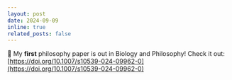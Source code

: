 ```yaml
---
layout: post
date: 2024-09-09 
inline: true
related_posts: false
---
```



🎉 My **first** philosophy paper is out in Biology and Philosophy! Check it out: [https://doi.org/10.1007/s10539-024-09962-0](https://doi.org/10.1007/s10539-024-09962-0)
